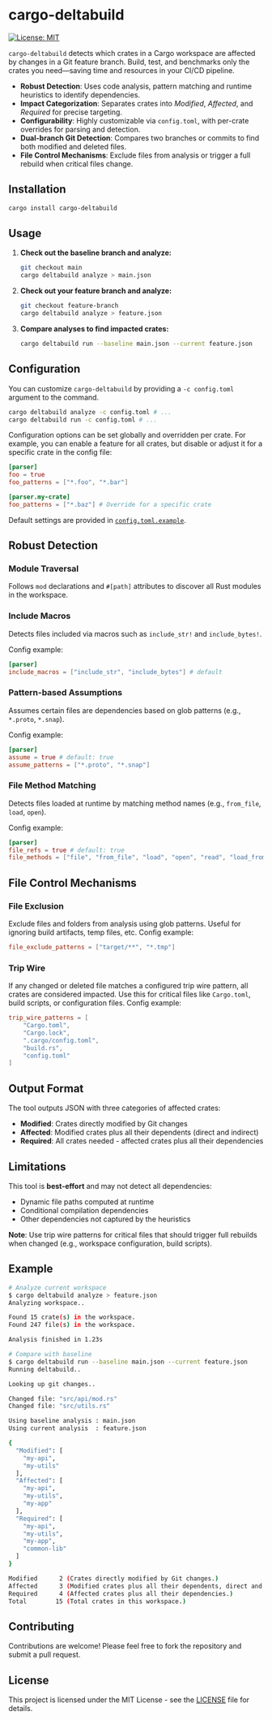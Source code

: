 # cargo-deltabuild

[![License: MIT](https://img.shields.io/badge/License-MIT-yellow.svg)](https://opensource.org/licenses/MIT)

`cargo-deltabuild` detects which crates in a Cargo workspace are affected by changes in a Git feature branch. Build, test, and benchmarks only the crates you need—saving time and resources in your CI/CD pipeline.

- **Robust Detection**: Uses code analysis, pattern matching and runtime heuristics to identify dependencies.
- **Impact Categorization**: Separates crates into _Modified_, _Affected_, and _Required_ for precise targeting.
- **Configurability**: Highly customizable via `config.toml`, with per-crate overrides for parsing and detection.
- **Dual-branch Git Detection**: Compares two branches or commits to find both modified and deleted files.
- **File Control Mechanisms**: Exclude files from analysis or trigger a full rebuild when critical files change.

## Installation

```bash
cargo install cargo-deltabuild
```

## Usage

1. **Check out the baseline branch and analyze:**
   ```bash
   git checkout main
   cargo deltabuild analyze > main.json
   ```

2. **Check out your feature branch and analyze:**
   ```bash
   git checkout feature-branch
   cargo deltabuild analyze > feature.json
   ```

3. **Compare analyses to find impacted crates:**
   ```bash
   cargo deltabuild run --baseline main.json --current feature.json
   ```

## Configuration

You can customize `cargo-deltabuild` by providing a `-c config.toml` argument to the command.

```bash
cargo deltabuild analyze -c config.toml # ...
cargo deltabuild run -c config.toml # ...
```

Configuration options can be set globally and overridden per crate. For example, you can enable a feature for all crates, but disable or adjust it for a specific crate in the config file:

```toml
[parser]
foo = true
foo_patterns = ["*.foo", "*.bar"]

[parser.my-crate]
foo_patterns = ["*.baz"] # Override for a specific crate
```

Default settings are provided in [`config.toml.example`](./config.toml.example).

## Robust Detection

### Module Traversal

Follows `mod` declarations and `#[path]` attributes to discover all Rust modules in the workspace.

### Include Macros

Detects files included via macros such as `include_str!` and `include_bytes!`. 

Config example:

```toml
[parser]
include_macros = ["include_str", "include_bytes"] # default
```

### Pattern-based Assumptions

Assumes certain files are dependencies based on glob patterns (e.g., `*.proto`, `*.snap`).

Config example:

```toml
[parser]
assume = true # default: true
assume_patterns = ["*.proto", "*.snap"]
```

### File Method Matching

Detects files loaded at runtime by matching method names (e.g., `from_file`, `load`, `open`).

Config example:

```toml
[parser]
file_refs = true # default: true
file_methods = ["file", "from_file", "load", "open", "read", "load_from"]
```

## File Control Mechanisms

### File Exclusion

Exclude files and folders from analysis using glob patterns. Useful for ignoring build artifacts, temp files, etc.
Config example:

```toml
file_exclude_patterns = ["target/**", "*.tmp"]
```

### Trip Wire

If any changed or deleted file matches a configured trip wire pattern, all crates are considered impacted. Use this for critical files like `Cargo.toml`, build scripts, or configuration files.
Config example:

```toml
trip_wire_patterns = [
    "Cargo.toml",
    "Cargo.lock",
    ".cargo/config.toml",
    "build.rs",
    "config.toml"
]
```

## Output Format

The tool outputs JSON with three categories of affected crates:

- **Modified**: Crates directly modified by Git changes
- **Affected**: Modified crates plus all their dependents (direct and indirect)
- **Required**: All crates needed - affected crates plus all their dependencies

## Limitations

This tool is **best-effort** and may not detect all dependencies:

- Dynamic file paths computed at runtime
- Conditional compilation dependencies
- Other dependencies not captured by the heuristics

**Note**: Use trip wire patterns for critical files that should trigger full rebuilds when changed (e.g., workspace configuration, build scripts).


## Example

```bash
# Analyze current workspace
$ cargo deltabuild analyze > feature.json
Analyzing workspace..

Found 15 crate(s) in the workspace.
Found 247 file(s) in the workspace.

Analysis finished in 1.23s

# Compare with baseline
$ cargo deltabuild run --baseline main.json --current feature.json
Running deltabuild..

Looking up git changes..

Changed file: "src/api/mod.rs"
Changed file: "src/utils.rs"

Using baseline analysis : main.json
Using current analysis  : feature.json

{
  "Modified": [
    "my-api",
    "my-utils"
  ],
  "Affected": [
    "my-api",
    "my-utils",
    "my-app"
  ],
  "Required": [
    "my-api",
    "my-utils", 
    "my-app",
    "common-lib"
  ]
}

Modified      2 (Crates directly modified by Git changes.)
Affected      3 (Modified crates plus all their dependents, direct and indirect.)
Required      4 (Affected crates plus all their dependencies.)
Total        15 (Total crates in this workspace.)
```

## Contributing

Contributions are welcome! Please feel free to fork the repository and submit a pull request.

## License

This project is licensed under the MIT License - see the [LICENSE](LICENSE) file for details.